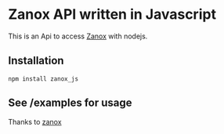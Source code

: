 Zanox API written in Javascript
=================================

This is an Api to access [Zanox](http://www.zanox.com/) with nodejs.

Installation
------------

    npm install zanox_js

See /examples for usage
------------

Thanks to [zanox](https://npmjs.org/package/zanox)